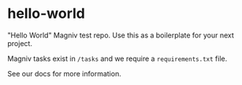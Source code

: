 # hello-world
"Hello World" Magniv test repo. Use this as a boilerplate for your next project.

Magniv tasks exist in `/tasks` and we require a `requirements.txt` file.

See our docs for more information.
